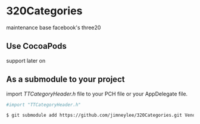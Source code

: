 320Categories
=============

maintenance base facebook's three20

## Use CocoaPods

support later on

## As a submodule to your project

import *TTCategoryHeader.h* file to your PCH file or your AppDelegate file.
``` bash
#import "TTCategoryHeader.h"
```

``` bash
$ git submodule add https://github.com/jimneylee/320Categories.git Vendor/320Categories
```
